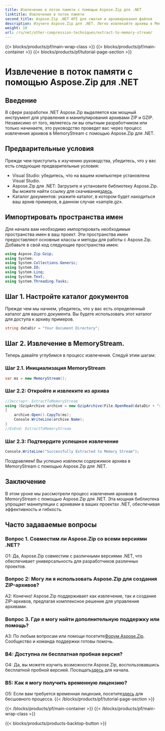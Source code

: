 ```yaml
---
title: Извлечение в поток памяти с помощью Aspose.Zip для .NET
linktitle: Извлечение в поток памяти
second_title: Aspose.Zip .NET API для сжатия и архивирования файлов
description: Изучите Aspose.Zip для .NET. Легко извлекайте архивы в MemoryStream в этом пошаговом руководстве. С легкостью повысьте уровень своей разработки .NET.
weight: 10
url: /ru/net/other-compression-techniques/extract-to-memory-stream/
---
```


{{< blocks/products/pf/main-wrap-class >}}
{{< blocks/products/pf/main-container >}}
{{< blocks/products/pf/tutorial-page-section >}}

# Извлечение в поток памяти с помощью Aspose.Zip для .NET

## Введение

В сфере разработки .NET Aspose.Zip выделяется как мощный инструмент для управления и манипулирования архивами ZIP и GZIP. Независимо от того, являетесь ли вы опытным разработчиком или только начинаете, это руководство проведет вас через процесс извлечения архивов в MemoryStream с помощью Aspose.Zip для .NET.

## Предварительные условия

Прежде чем приступить к изучению руководства, убедитесь, что у вас есть следующие предварительные условия:

- Visual Studio: убедитесь, что на вашем компьютере установлена Visual Studio.
-  Aspose.Zip для .NET: Загрузите и установите библиотеку Aspose.Zip. Вы можете найти ссылку для скачивания[здесь](https://releases.aspose.com/zip/net/).
- Каталог документов: укажите каталог, в котором будет находиться ваш архив примеров, в данном случае «sample.gz».

## Импортировать пространства имен

Для начала вам необходимо импортировать необходимые пространства имен в ваш проект. Эти пространства имен предоставляют основные классы и методы для работы с Aspose.Zip. Добавьте в свой код следующие пространства имен:

```csharp
using Aspose.Zip.Gzip;
using System;
using System.Collections.Generic;
using System.IO;
using System.Linq;
using System.Text;
using System.Threading.Tasks;
```

## Шаг 1. Настройте каталог документов

Прежде чем мы начнем, убедитесь, что у вас есть определенный каталог для вашего документа. Вы будете использовать этот каталог для доступа к архиву примеров.

```csharp
string dataDir = "Your Document Directory";
```

## Шаг 2. Извлечение в MemoryStream.

Теперь давайте углубимся в процесс извлечения. Следуй этим шагам:

### Шаг 2.1. Инициализация MemoryStream

```csharp
var ms = new MemoryStream();
```

### Шаг 2.2: Откройте и извлеките из архива

```csharp
//Эксстарт: ExtractToMemoryStream
using (GzipArchive archive = new GzipArchive(File.OpenRead(dataDir + "sample.gz")))
{
    archive.Open().CopyTo(ms);
    Console.WriteLine(archive.Name);
}
//ExEnd: ExtractToMemoryStream
```

### Шаг 2.3: Подтвердите успешное извлечение

```csharp
Console.WriteLine("Successfully Extracted to Memory Stream");
```

Поздравляем! Вы успешно извлекли содержимое архива в MemoryStream с помощью Aspose.Zip для .NET.

## Заключение

В этом уроке мы рассмотрели процесс извлечения архивов в MemoryStream с помощью Aspose.Zip для .NET. Эта мощная библиотека упрощает манипуляции с архивами в ваших проектах .NET, обеспечивая эффективность и гибкость.

## Часто задаваемые вопросы

### Вопрос 1. Совместим ли Aspose.Zip со всеми версиями .NET?

О1: Да, Aspose.Zip совместим с различными версиями .NET, что обеспечивает универсальность для разработчиков различных проектов.

### Вопрос 2: Могу ли я использовать Aspose.Zip для создания ZIP-архивов?

А2: Конечно! Aspose.Zip поддерживает как извлечение, так и создание ZIP-архивов, предлагая комплексное решение для управления архивами.

### Вопрос 3. Где я могу найти дополнительную поддержку или помощь?

 A3: По любым вопросам или помощи посетите[Форум Aspose.Zip](https://forum.aspose.com/c/zip/37). Сообщество и команда поддержки готовы помочь.

### В4: Доступна ли бесплатная пробная версия?

 О4: Да, вы можете изучить возможности Aspose.Zip, воспользовавшись бесплатной пробной версией. Посещать[здесь](https://releases.aspose.com/) для начала.

### В5: Как я могу получить временную лицензию?

 О5: Если вам требуется временная лицензия, посетите[здесь](https://purchase.aspose.com/temporary-license/) для бесшовного процесса.
{{< /blocks/products/pf/tutorial-page-section >}}

{{< /blocks/products/pf/main-container >}}
{{< /blocks/products/pf/main-wrap-class >}}

{{< blocks/products/products-backtop-button >}}
